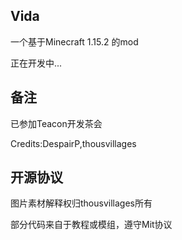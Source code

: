 ## Vida
一个基于Minecraft 1.15.2 的mod

正在开发中...

## 备注
已参加Teacon开发茶会

Credits:DespairP,thousvillages

## 开源协议
图片素材解释权归thousvillages所有

部分代码来自于教程或模组，遵守Mit协议
